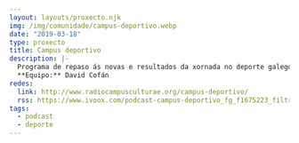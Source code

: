 ```yaml
---
layout: layouts/proxecto.njk
img: /img/comunidade/campus-deportivo.webp
date: "2019-03-18"
type: proxecto
title: Campus deportivo
description: |-
  Programa de repaso ás novas e resultados da xornada no deporte galego.
  **Equipo:** David Cofán
redes:
  link: http://www.radiocampusculturae.org/campus-deportivo/
  rss: https://www.ivoox.com/podcast-campus-deportivo_fg_f1675223_filtro_1.xml
tags:
  - podcast
  - deporte
---
```


